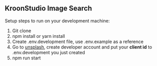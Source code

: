 ## KroonStudio Image Search

Setup steps to run on your development machine:

1. Git clone
2. npm install or yarn install
3. Create .env.development file, use .env.example as a reference
4. Go to [unsplash](https://unsplash.com/developers), create developer account and put your **client id** to .env.development you just created
5. npm run start
